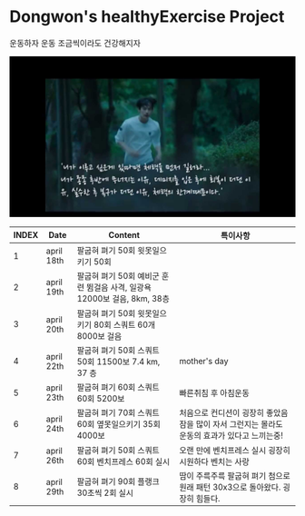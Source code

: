 # Dongwon's healthyExercise Project

운동하자 운동 조금씩이라도 건강해지자

![misaeng](Misaeng.jpg)

| INDEX | Date | Content | 특이사항  |
|---|---|---|---|
|   1| april 18th| 팔굽혀 펴기 50회 윗못일으키기 50회 |   |
|   2| april 19th| 팔굽혀 펴기 50회 예비군 훈련 뜀걸음 사격, 일광욕 12000보 걸음, 8km, 38층|   |
|   3| april 20th| 팔굽혀 펴기 50회 윗못일으키기 80회 스쿼트 60개 8000보 걸음|   |
|   4| april 22th| 팔굽혀 펴기 50회 스쿼트 50회 11500보 7.4 km, 37 층|mother's day|
|   5| april 23th| 팔굽혀 펴기 60회 스쿼트 60회 5200보 |빠른취침 후 아침운동|
|   6| april 24th| 팔굽혀 펴기 70회 스쿼트 60회 옆못일으키기 35회 4000보 |처음으로 컨디션이 굉장히 좋았음 잠을 많이 자서 그런지는 몰라도 운동의 효과가 있다고 느끼는중!|
|   7| april 26th | 팔굽혀 펴기 50회 스쿼트 60회 벤치프레스 60회 실시 | 오랜 만에 벤치프레스 실시 굉장히 시원하다 벤치는 사랑 |
|   8| april 29th | 팔굽혀 펴기 90회 플랭크 30초씩 2회 실시 | 땀이 주륵주륵 팔굽혀 펴기 첨으로 원래 패턴 30x3으로 돌아왔다. 굉장히 힘들다.|